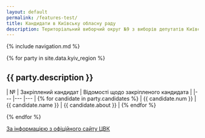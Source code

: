 ```yaml
---
layout: default
permalink: /features-test/
title: Кандидати в Київську обласну раду
description: Територіальний виборчий округ №9 з виборів депутатів Київської обласної ради
---
```


{% include navigation.md %}

{% for party in site.data.kyiv_region %}

## {{ party.description }}

| № | Закріплений кандидат | Відомості щодо закріпленого кандидата |
|--- |--- |--- | {% for candidate in party.candidates %}
| {{ candidate.num }} | {{ candidate.name }} | {{ candidate.about }} | {% endfor %}   

{% endfor %}


[За інформацією з офіційного сайту ЦВК](https://www.cvk.gov.ua/pls/vm2020/pvm066pt001f01=695pt00_t001f01=695pid102=884pf7691=884pt004f01=9rej=0.html)

